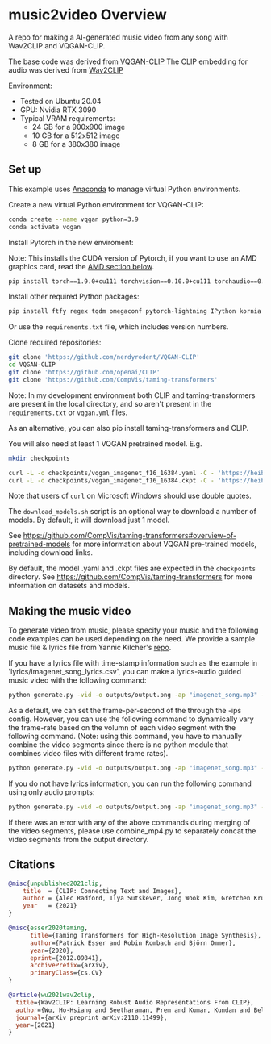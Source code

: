 # music2video Overview

A repo for making a AI-generated music video from any song with Wav2CLIP and VQGAN-CLIP. 

The base code was derived from [VQGAN-CLIP](https://github.com/nerdyrodent/VQGAN-CLIP)
The CLIP embedding for audio was derived from [Wav2CLIP](https://github.com/descriptinc/lyrebird-wav2clip)

Environment:

* Tested on Ubuntu 20.04
* GPU: Nvidia RTX 3090
* Typical VRAM requirements:
  * 24 GB for a 900x900 image
  * 10 GB for a 512x512 image
  * 8 GB for a 380x380 image

## Set up

This example uses [Anaconda](https://www.anaconda.com/products/individual#Downloads) to manage virtual Python environments.

Create a new virtual Python environment for VQGAN-CLIP:

```sh
conda create --name vqgan python=3.9
conda activate vqgan
```

Install Pytorch in the new enviroment:

Note: This installs the CUDA version of Pytorch, if you want to use an AMD graphics card, read the [AMD section below](#using-an-amd-graphics-card).

```sh
pip install torch==1.9.0+cu111 torchvision==0.10.0+cu111 torchaudio==0.9.0 -f https://download.pytorch.org/whl/torch_stable.html
```

Install other required Python packages:

```sh
pip install ftfy regex tqdm omegaconf pytorch-lightning IPython kornia imageio imageio-ffmpeg einops torch_optimizer wav2clip
```

Or use the ```requirements.txt``` file, which includes version numbers.

Clone required repositories:

```sh
git clone 'https://github.com/nerdyrodent/VQGAN-CLIP'
cd VQGAN-CLIP
git clone 'https://github.com/openai/CLIP'
git clone 'https://github.com/CompVis/taming-transformers'
```

Note: In my development environment both CLIP and taming-transformers are present in the local directory, and so aren't present in the `requirements.txt` or `vqgan.yml` files.

As an alternative, you can also pip install taming-transformers and CLIP.

You will also need at least 1 VQGAN pretrained model. E.g.

```sh
mkdir checkpoints

curl -L -o checkpoints/vqgan_imagenet_f16_16384.yaml -C - 'https://heibox.uni-heidelberg.de/d/a7530b09fed84f80a887/files/?p=%2Fconfigs%2Fmodel.yaml&dl=1' #ImageNet 16384
curl -L -o checkpoints/vqgan_imagenet_f16_16384.ckpt -C - 'https://heibox.uni-heidelberg.de/d/a7530b09fed84f80a887/files/?p=%2Fckpts%2Flast.ckpt&dl=1' #ImageNet 16384
```
Note that users of ```curl``` on Microsoft Windows should use double quotes.

The `download_models.sh` script is an optional way to download a number of models. By default, it will download just 1 model.

See <https://github.com/CompVis/taming-transformers#overview-of-pretrained-models> for more information about VQGAN pre-trained models, including download links.

By default, the model .yaml and .ckpt files are expected in the `checkpoints` directory.
See <https://github.com/CompVis/taming-transformers> for more information on datasets and models.

## Making the music video

To generate video from music, please specify your music and the following code examples can be used depending on the need. We provide a sample music file & lyrics file from Yannic Kilcher's [repo](https://github.com/yk/clip_music_video). 

If you have a lyrics file with time-stamp information such as the example in 'lyrics/imagenet_song_lyrics.csv', you can make a lyrics-audio guided music video with the following command:

```sh
python generate.py -vid -o outputs/output.png -ap "imagenet_song.mp3" -lyr "lyrics/imagenet_song_lyrics.csv" -gid 2 -ips 100
```

As a default, we can set the frame-per-second of the through the -ips config. However, you can use the following command to dynamically vary the frame-rate based on the volumn of each video segment with the following command. (Note: using this command, you have to manually combine the video segments since there is no python module that combines video files with different frame rates). 

```sh
python generate.py -vid -o outputs/output.png -ap "imagenet_song.mp3" -lyr "lyrics/imagenet_song_lyrics.csv" -gid 2
```

If you do not have lyrics information, you can run the following command using only audio prompts:

```sh
python generate.py -vid -o outputs/output.png -ap "imagenet_song.mp3" -gid 2 -ips 100
```

If there was an error with any of the above commands during merging of the video segments, please use combine_mp4.py to separately concat the video segments from the output directory.

## Citations

```bibtex
@misc{unpublished2021clip,
    title  = {CLIP: Connecting Text and Images},
    author = {Alec Radford, Ilya Sutskever, Jong Wook Kim, Gretchen Krueger, Sandhini Agarwal},
    year   = {2021}
}
```

```bibtex
@misc{esser2020taming,
      title={Taming Transformers for High-Resolution Image Synthesis}, 
      author={Patrick Esser and Robin Rombach and Björn Ommer},
      year={2020},
      eprint={2012.09841},
      archivePrefix={arXiv},
      primaryClass={cs.CV}
}
```

```bibtex
@article{wu2021wav2clip,
  title={Wav2CLIP: Learning Robust Audio Representations From CLIP},
  author={Wu, Ho-Hsiang and Seetharaman, Prem and Kumar, Kundan and Bello, Juan Pablo},
  journal={arXiv preprint arXiv:2110.11499},
  year={2021}
}
```
